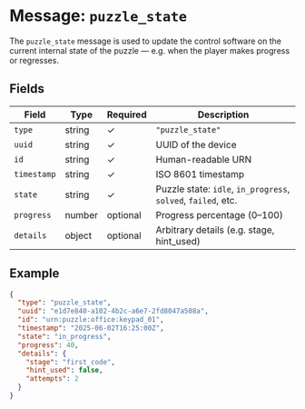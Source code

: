 # Message: `puzzle_state`

The `puzzle_state` message is used to update the control software on the current internal state of the puzzle — e.g. when the player makes progress or regresses.

## Fields

| Field       | Type    | Required | Description                                    |
|-------------|---------|----------|------------------------------------------------|
| `type`      | string  | ✓        | `"puzzle_state"`                               |
| `uuid`      | string  | ✓        | UUID of the device                             |
| `id`        | string  | ✓        | Human-readable URN                             |
| `timestamp` | string  | ✓        | ISO 8601 timestamp                             |
| `state`     | string  | ✓        | Puzzle state: `idle`, `in_progress`, `solved`, `failed`, etc. |
| `progress`  | number  | optional | Progress percentage (0–100)                    |
| `details`   | object  | optional | Arbitrary details (e.g. stage, hint_used)      |

## Example

```json
{
  "type": "puzzle_state",
  "uuid": "e1d7e840-a102-4b2c-a6e7-2fd8047a508a",
  "id": "urn:puzzle:office:keypad_01",
  "timestamp": "2025-06-02T16:25:00Z",
  "state": "in_progress",
  "progress": 40,
  "details": {
    "stage": "first_code",
    "hint_used": false,
    "attempts": 2
  }
}

